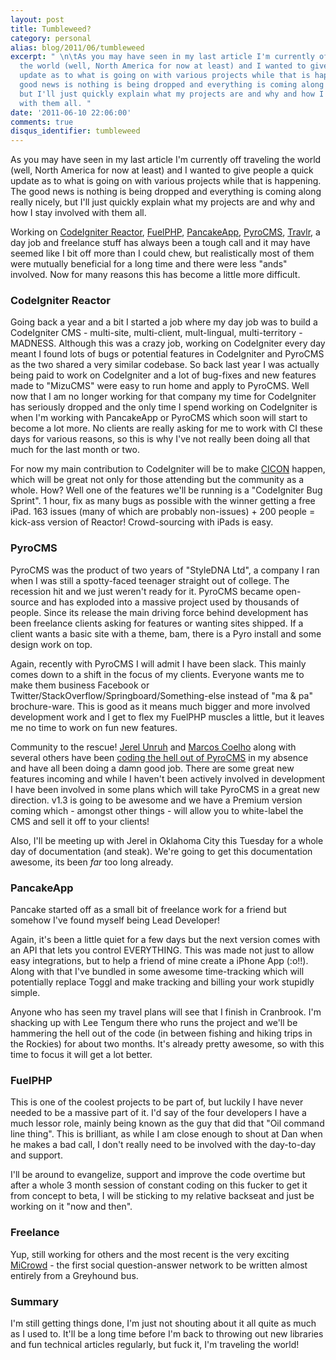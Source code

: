 ```yaml
---
layout: post
title: Tumbleweed?
category: personal
alias: blog/2011/06/tumbleweed
excerpt: " \n\tAs you may have seen in my last article I'm currently off traveling
  the world (well, North America for now at least) and I wanted to give people a quick
  update as to what is going on with various projects while that is happening. The
  good news is nothing is being dropped and everything is coming along really nicely,
  but I'll just quickly explain what my projects are and why and how I stay involved
  with them all. "
date: '2011-06-10 22:06:00'
comments: true
disqus_identifier: tumbleweed
---
```


As you may have seen in my last article I'm currently off traveling the world (well, North America for now at least) and I wanted to give people a quick update as to what is going on with various projects while that is happening. The good news is nothing is being dropped and everything is coming along really nicely, but I'll just quickly explain what my projects are and why and how I stay involved with them all.

Working on [CodeIgniter Reactor](http://codeigniter.com), [FuelPHP](http://fuelphp.com), [PancakeApp](http://pancakeapp.com), [PyroCMS](http://pyrocms.com), [Travlr](http://travlrapp.com), a day job and freelance stuff has always been a tough call and it may have seemed like I bit off more than I could chew, but realistically most of them were mutually beneficial for a long time and there were less "ands" involved. Now for many reasons this has become a little more difficult.

### CodeIgniter Reactor

Going back a year and a bit I started a job where my day job was to build a CodeIgniter CMS - multi-site, multi-client, mult-lingual, multi-territory - MADNESS. Although this was a crazy job, working on CodeIgniter every day meant I found lots of bugs or potential features in CodeIgniter and PyroCMS as the two shared a very similar codebase. So back last year I was actually being paid to work on CodeIgniter and a lot of bug-fixes and new features made to "MizuCMS" were easy to run home and apply to PyroCMS. Well now that I am no longer working for that company my time for CodeIgniter has seriously dropped and the only time I spend working on CodeIgniter is when I'm working with PancakeApp or PyroCMS which soon will start to become a lot more. No clients are really asking for me to work with CI these days for various reasons, so this is why I've not really been doing all that much for the last month or two.

For now my main contribution to CodeIgniter will be to make [CICON](http://cicon2011.com) happen, which will be great not only for those attending but the community as a whole. How? Well one of the features we'll be running is a "CodeIgniter Bug Sprint". 1 hour, fix as many bugs as possible with the winner getting a free iPad. 163 issues (many of which are probably non-issues) + 200 people = kick-ass version of Reactor! Crowd-sourcing with iPads is easy.

### PyroCMS

PyroCMS was the product of two years of "StyleDNA Ltd", a company I ran when I was still a spotty-faced teenager straight out of college. The recession hit and we just weren't ready for it. PyroCMS became open-source and has exploded into a massive project used by thousands of people. Since its release the main driving force behind development has been freelance clients asking for features or wanting sites shipped. If a client wants a basic site with a theme, bam, there is a Pyro install and some design work on top.

Again, recently with PyroCMS I will admit I have been slack. This mainly comes down to a shift in the focus of my clients. Everyone wants me to make them business Facebook or Twitter/StackOverflow/Springboard/Something-else instead of "ma & pa" brochure-ware. This is good as it means much bigger and more involved development work and I get to flex my FuelPHP muscles a little, but it leaves me no time to work on fun new features.

Community to the rescue! [Jerel Unruh](https://github.com/jerel) and [Marcos Coelho](https://github.com/marcoscoelho) along with several others have been [coding the hell out of PyroCMS](https://github.com/pyrocms/pyrocms/commits/develop) in my absence and have all been doing a damn good job. There are some great new features incoming and while I haven't been actively involved in development I have been involved in some plans which will take PyroCMS in a great new direction. v1.3 is going to be awesome and we have a Premium version coming which - amongst other things - will allow you to white-label the CMS and sell it off to your clients!

Also, I'll be meeting up with Jerel in Oklahoma City this Tuesday for a whole day of documentation (and steak). We're going to get this documentation awesome, its been _far_ too long already.

### PancakeApp

Pancake started off as a small bit of freelance work for a friend but somehow I've found myself being Lead Developer!

Again, it's been a little quiet for a few days but the next version comes with an API that lets you control EVERYTHING. This was made not just to allow easy integrations, but to help a friend of mine create a iPhone App (:o!!). Along with that I've bundled in some awesome time-tracking which will potentially replace Toggl and make tracking and billing your work stupidly simple.

Anyone who has seen my travel plans will see that I finish in Cranbrook. I'm shacking up with Lee Tengum there who runs the project and we'll be hammering the hell out of the code (in between fishing and hiking trips in the Rockies) for about two months. It's already pretty awesome, so with this time to focus it will get a lot better.

### FuelPHP

This is one of the coolest projects to be part of, but luckily I have never needed to be a massive part of it. I'd say of the four developers I have a much lessor role, mainly being known as the guy that did that "Oil command line thing". This is brilliant, as while I am close enough to shout at Dan when he makes a bad call, I don't really need to be involved with the day-to-day and support.

I'll be around to evangelize, support and improve the code overtime but after a whole 3 month session of constant coding on this fucker to get it from concept to beta, I will be sticking to my relative backseat and just be working on it "now and then".

### Freelance

Yup, still working for others and the most recent is the very exciting [MiCrowd](http://microwd.co.uk/) - the first social question-answer network to be written almost entirely from a Greyhound bus.

### Summary

I'm still getting things done, I'm just not shouting about it all quite as much as I used to. It'll be a long time before I'm back to throwing out new libraries and fun technical articles regularly, but fuck it, I'm traveling the world!

